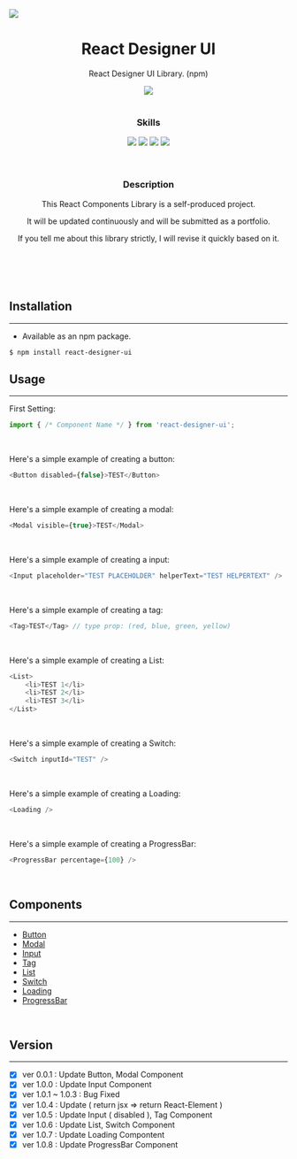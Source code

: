 <image src="https://ifh.cc/g/AwamJW.png">    
<div align="center">
  <h1>React Designer UI</h1>
  <p>React Designer UI Library. (npm)</p> <image src="https://img.shields.io/badge/npm%20package-1.0.8-green?style=flat-square">
  <br><br>
  <h3><b>Skills</b></h3>
  <image src="https://img.shields.io/badge/javascript-%23323330.svg?style=for-the-badge&logo=javascript&logoColor=%23F7DF1E">
  <image src="https://img.shields.io/badge/react-%2320232a.svg?style=for-the-badge&logo=react&logoColor=%2361DAFB">
  <image src="https://img.shields.io/badge/css3-%231572B6.svg?style=for-the-badge&logo=css3&logoColor=white">
  <image src="https://img.shields.io/badge/NPM-%23000000.svg?style=for-the-badge&logo=npm&logoColor=white">
  <br><br><br>
  <h3><b>Description</b></h3>
  <p>This React Components Library is a self-produced project.</p>
  <p>It will be updated continuously and will be submitted as a portfolio.</p>
  <p>If you tell me about this library strictly, I will revise it quickly based on it.</p>
  <h1></h1>
</div>
<br><br>
    
## Installation
--------------
+ Available as an npm package.
```
$ npm install react-designer-ui
```

## Usage
--------------
First Setting:
```js
import { /* Component Name */ } from 'react-designer-ui';
```

<br>

Here's a simple example of creating a button:
```js
<Button disabled={false}>TEST</Button>
```

<br>
    
Here's a simple example of creating a modal:
```js
<Modal visible={true}>TEST</Modal>
```

<br>
    
Here's a simple example of creating a input:
```js
<Input placeholder="TEST PLACEHOLDER" helperText="TEST HELPERTEXT" />
```

<br>
    
Here's a simple example of creating a tag:
```js
<Tag>TEST</Tag> // type prop: (red, blue, green, yellow)
```

<br>
    
Here's a simple example of creating a List:
```js
<List>
    <li>TEST 1</li>
    <li>TEST 2</li>
    <li>TEST 3</li>
</List>
```

<br>
    
Here's a simple example of creating a Switch:
```js
<Switch inputId="TEST" />
```

<br>
    
Here's a simple example of creating a Loading:
```js
<Loading />
```

<br>
    
Here's a simple example of creating a ProgressBar:
```js
<ProgressBar percentage={100} />
```

<br>
       
## Components
--------------
+ [Button](https://github.com/ICe1BotMaker/react-designer-ui/tree/main/react-designer/components/button)
+ [Modal](https://github.com/ICe1BotMaker/react-designer-ui/tree/main/react-designer/components/modal)
+ [Input](https://github.com/ICe1BotMaker/react-designer-ui/tree/main/react-designer/components/input)
+ [Tag](https://github.com/ICe1BotMaker/react-designer-ui/tree/main/react-designer/components/tag)
+ [List](https://github.com/ICe1BotMaker/react-designer-ui/tree/main/react-designer/components/list)
+ [Switch](https://github.com/ICe1BotMaker/react-designer-ui/tree/main/react-designer/components/switch)
+ [Loading](https://github.com/ICe1BotMaker/react-designer-ui/tree/main/react-designer/components/loading)
+ [ProgressBar](https://github.com/ICe1BotMaker/react-designer-ui/tree/main/react-designer/components/progressbar)

<br>
       
## Version
--------------
- [x] ver 0.0.1 : Update Button, Modal Component
- [x] ver 1.0.0 : Update Input Component
- [x] ver 1.0.1 ~ 1.0.3 : Bug Fixed
- [x] ver 1.0.4 : Update ( return jsx => return React-Element )
- [x] ver 1.0.5 : Update Input ( disabled ), Tag Component
- [x] ver 1.0.6 : Update List, Switch Component
- [x] ver 1.0.7 : Update Loading Compontent
- [x] ver 1.0.8 : Update ProgressBar Component
